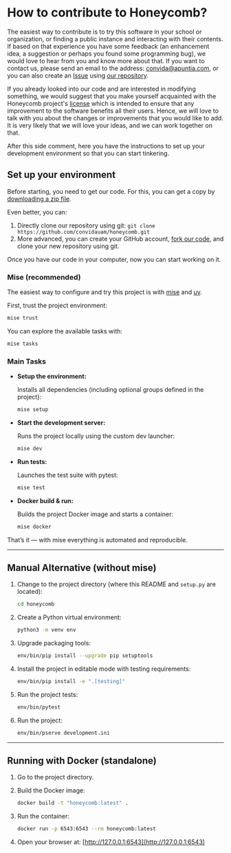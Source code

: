 # How to contribute to Honeycomb?

The easiest way to contribute is to try this software in your school or organization, or finding a public instance and interacting with their contents.
If based on that experience you have some feedback (an enhancement idea, a suggestion or perhaps you found some programming bug), we would love to hear from you and know more about that.
If you want to contact us, please send an email to the address: [convida@apuntia.com](mailto:convida@apuntia.com), or you can also create an [Issue](https://github.com/convidauam/honeycomb/issues) using [our repository](https://github.com/convidauam/honeycomb/).

If you already looked into our code and are interested in modifying something, we would suggest that you make yourself acquainted with the Honeycomb project's [license](LICENSE) which is intended to ensure that any improvement to the software benefits all their users.
Hence, we will love to talk with you about the changes or improvements that you would like to add.
It is very likely that we will love your ideas, and we can work together on that.

After this side comment, here you have the instructions to set up your development environment so that you can start tinkering.

## Set up your environment

Before starting, you need to get our code. For this, you can get a copy by [downloading a zip file](https://github.com/convidauam/honeycomb/archive/refs/heads/main.zip).

Even better, you can:

1) Directly clone our repository using git: `git clone https://github.com/convidauam/honeycomb.git`
2) More advanced, you can create your GitHub account, [fork our code](https://github.com/convidauam/honeycomb/fork), and clone your new repository using git.

Once you have our code in your computer, now you can start working on it.

### Mise (recommended)

The easiest way to configure and try this project is with [mise](https://mise.jdx.dev/getting-started.html#installing-mise-cli) and [uv](https://docs.astral.sh/uv/getting-started/installation/#installation-methods).

First, trust the project environment:

```bash
mise trust
```

You can explore the available tasks with:

```bash
mise tasks
```

### Main Tasks

- **Setup the environment:**

    Installs all dependencies (including optional groups defined in the project):

    ```bash
    mise setup
    ```
    
- **Start the development server:**
    
    Runs the project locally using the custom dev launcher:
    
    ```bash
    mise dev
    ```
    
- **Run tests:**
    
    Launches the test suite with pytest:

    ```bash
    mise test
    ```

- **Docker build & run:**

    Builds the project Docker image and starts a container:

    ```bash
    mise docker
    ```

That’s it — with mise everything is automated and reproducible.

---

## **Manual Alternative (without mise)**

1. Change to the project directory (where this README and `setup.py` are located):

    ```bash
    cd honeycomb
    ```

2. Create a Python virtual environment:

    ```bash
    python3 -m venv env
    ```

3. Upgrade packaging tools:

    ```bash
    env/bin/pip install --upgrade pip setuptools
    ```

4. Install the project in editable mode with testing requirements:

    ```bash
    env/bin/pip install -e ".[testing]"
    ```

5. Run the project tests:

    ```bash
    env/bin/pytest
    ```

6. Run the project:

    ```bash
    env/bin/pserve development.ini
    ```
---

## **Running with Docker (standalone)**

1. Go to the project directory.
    
2. Build the Docker image:
    ```bash
    docker build -t "honeycomb:latest" .
    ```

3. Run the container:

    ```bash
    docker run -p 6543:6543 --rm honeycomb:latest
    ```

4. Open your browser at: [http://127.0.0.1:6543](http://127.0.0.1:6543)